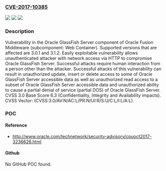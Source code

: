 ### [CVE-2017-10385](https://cve.mitre.org/cgi-bin/cvename.cgi?name=CVE-2017-10385)
![](https://img.shields.io/static/v1?label=Product&message=GlassFish%20Server&color=blue)
![](https://img.shields.io/static/v1?label=Version&message=%3D%203.0.1%20&color=brighgreen)
![](https://img.shields.io/static/v1?label=Vulnerability&message=Easily%20exploitable%20vulnerability%20allows%20unauthenticated%20attacker%20with%20network%20access%20via%20HTTP%20to%20compromise%20Oracle%20GlassFish%20Server.%20%20Successful%20attacks%20require%20human%20interaction%20from%20a%20person%20other%20than%20the%20attacker.%20Successful%20attacks%20of%20this%20vulnerability%20can%20result%20in%20%20unauthorized%20update%2C%20insert%20or%20delete%20access%20to%20some%20of%20Oracle%20GlassFish%20Server%20accessible%20data%20as%20well%20as%20%20unauthorized%20read%20access%20to%20a%20subset%20of%20Oracle%20GlassFish%20Server%20accessible%20data%20and%20unauthorized%20ability%20to%20cause%20a%20partial%20denial%20of%20service%20(partial%20DOS)%20of%20Oracle%20GlassFish%20Server.&color=brighgreen)

### Description

Vulnerability in the Oracle GlassFish Server component of Oracle Fusion Middleware (subcomponent: Web Container). Supported versions that are affected are 3.0.1 and 3.1.2. Easily exploitable vulnerability allows unauthenticated attacker with network access via HTTP to compromise Oracle GlassFish Server. Successful attacks require human interaction from a person other than the attacker. Successful attacks of this vulnerability can result in unauthorized update, insert or delete access to some of Oracle GlassFish Server accessible data as well as unauthorized read access to a subset of Oracle GlassFish Server accessible data and unauthorized ability to cause a partial denial of service (partial DOS) of Oracle GlassFish Server. CVSS 3.0 Base Score 6.3 (Confidentiality, Integrity and Availability impacts). CVSS Vector: (CVSS:3.0/AV:N/AC:L/PR:N/UI:R/S:U/C:L/I:L/A:L).

### POC

#### Reference
- http://www.oracle.com/technetwork/security-advisory/cpuoct2017-3236626.html

#### Github
No GitHub POC found.

